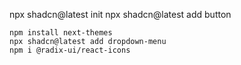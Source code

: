 npx shadcn@latest init
npx shadcn@latest add button

    npm install next-themes
    npx shadcn@latest add dropdown-menu
    npm i @radix-ui/react-icons
